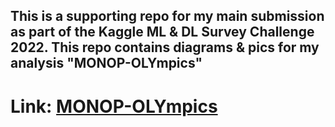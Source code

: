 ## This is a supporting repo for my main submission as part of the Kaggle ML & DL Survey Challenge 2022. This repo contains diagrams & pics for my analysis "MONOP-OLYmpics"

# Link: [MONOP-OLYmpics](https://www.kaggle.com/code/sakshatrao/monop-olympics)
